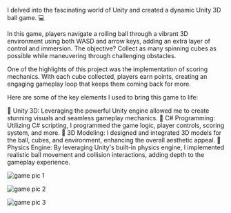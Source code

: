  I delved into the fascinating world of Unity and created a dynamic Unity 3D ball game. 💻

In this game, players navigate a rolling ball through a vibrant 3D environment using both WASD and arrow keys, adding an extra layer of control and immersion. The objective? Collect as many spinning cubes as possible while maneuvering through challenging obstacles.

One of the highlights of this project was the implementation of scoring mechanics. With each cube collected, players earn points, creating an engaging gameplay loop that keeps them coming back for more.

Here are some of the key elements I used to bring this game to life:

🔹 Unity 3D: Leveraging the powerful Unity engine allowed me to create stunning visuals and seamless gameplay mechanics.
🔹 C# Programming: Utilizing C# scripting, I programmed the game logic, player controls, scoring system, and more.
🔹 3D Modeling: I designed and integrated 3D models for the ball, cubes, and environment, enhancing the overall aesthetic appeal.
🔹 Physics Engine: By leveraging Unity's built-in physics engine, I implemented realistic ball movement and collision interactions, adding depth to the gameplay experience.

![game pic 1](https://github.com/Vinotha3683/3D-BALL-GAME/assets/121660210/84ad2ce8-747f-4642-b842-0ac197269fad)  


![game pic 2](https://github.com/Vinotha3683/3D-BALL-GAME/assets/121660210/6f1826c6-979f-440c-8445-08d39577187f)


![game pic 3](https://github.com/Vinotha3683/3D-BALL-GAME/assets/121660210/5d290772-0347-4d57-9a09-d1f89acea3e7)
